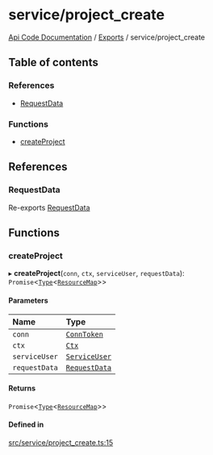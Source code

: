 # service/project\_create
 
[Api Code Documentation](../README.md) / [Exports](../modules.md) / service/project\_create

## Table of contents

### References

- [RequestData](service_project_create.md#requestdata)

### Functions

- [createProject](service_project_create.md#createproject)

## References

### RequestData

Re-exports [RequestData](../interfaces/service_domain_workflow_project_create.RequestData.md)

## Functions

### createProject

▸ **createProject**(`conn`, `ctx`, `serviceUser`, `requestData`): `Promise`<[`Type`](result.md#type)<[`ResourceMap`](service_domain_ResourceMap.md#resourcemap)\>\>

#### Parameters

| Name | Type |
| :------ | :------ |
| `conn` | [`ConnToken`](service_conn.md#conntoken) |
| `ctx` | [`Ctx`](../interfaces/lib_ctx.Ctx.md) |
| `serviceUser` | [`ServiceUser`](../interfaces/service_domain_organization_service_user.ServiceUser.md) |
| `requestData` | [`RequestData`](../interfaces/service_domain_workflow_project_create.RequestData.md) |

#### Returns

`Promise`<[`Type`](result.md#type)<[`ResourceMap`](service_domain_ResourceMap.md#resourcemap)\>\>

#### Defined in

[src/service/project_create.ts:15](https://github.com/openkfw/TruBudget/blob/f6ee764/api/src/service/project_create.ts#L15)
